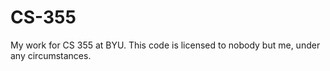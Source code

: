 # CS-355
My work for CS 355 at BYU. This code is licensed to nobody but me, under any circumstances.
